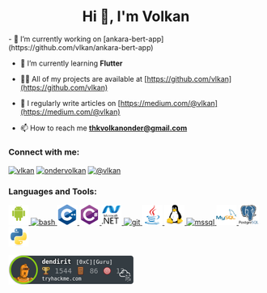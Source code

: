 <h1 align="center">Hi 👋, I'm Volkan</h1>
- 🔭 I’m currently working on [ankara-bert-app](https://github.com/vlkan/ankara-bert-app)

- 🌱 I’m currently learning **Flutter**

- 👨‍💻 All of my projects are available at [https://github.com/vlkan](https://github.com/vlkan)

- 📝 I regularly write articles on [https://medium.com/@vlkan](https://medium.com/@vlkan)

- 📫 How to reach me **thkvolkanonder@gmail.com**

<h3 align="left">Connect with me:</h3>
<p align="left">
<a href="https://dev.to/vlkan" target="blank"><img align="center" src="https://cdn.jsdelivr.net/npm/simple-icons@3.0.1/icons/dev-dot-to.svg" alt="vlkan" height="30" width="40" /></a>
<a href="https://linkedin.com/in/ondervolkan" target="blank"><img align="center" src="https://cdn.jsdelivr.net/npm/simple-icons@3.0.1/icons/linkedin.svg" alt="ondervolkan" height="30" width="40" /></a>
<a href="https://medium.com/@vlkan" target="blank"><img align="center" src="https://cdn.jsdelivr.net/npm/simple-icons@3.0.1/icons/medium.svg" alt="@vlkan" height="30" width="40" /></a>
</p>

<h3 align="left">Languages and Tools:</h3>
<p align="left"> <a href="https://developer.android.com" target="_blank"> <img src="https://raw.githubusercontent.com/devicons/devicon/master/icons/android/android-original-wordmark.svg" alt="android" width="40" height="40"/> </a> <a href="https://www.gnu.org/software/bash/" target="_blank"> <img src="https://www.vectorlogo.zone/logos/gnu_bash/gnu_bash-icon.svg" alt="bash" width="40" height="40"/> </a> <a href="https://www.w3schools.com/cpp/" target="_blank"> <img src="https://raw.githubusercontent.com/devicons/devicon/master/icons/cplusplus/cplusplus-original.svg" alt="cplusplus" width="40" height="40"/> </a> <a href="https://www.w3schools.com/cs/" target="_blank"> <img src="https://raw.githubusercontent.com/devicons/devicon/master/icons/csharp/csharp-original.svg" alt="csharp" width="40" height="40"/> </a> <a href="https://dotnet.microsoft.com/" target="_blank"> <img src="https://raw.githubusercontent.com/devicons/devicon/master/icons/dot-net/dot-net-original-wordmark.svg" alt="dotnet" width="40" height="40"/> </a> <a href="https://git-scm.com/" target="_blank"> <img src="https://www.vectorlogo.zone/logos/git-scm/git-scm-icon.svg" alt="git" width="40" height="40"/> </a> <a href="https://www.java.com" target="_blank"> <img src="https://raw.githubusercontent.com/devicons/devicon/master/icons/java/java-original.svg" alt="java" width="40" height="40"/> </a> <a href="https://www.linux.org/" target="_blank"> <img src="https://raw.githubusercontent.com/devicons/devicon/master/icons/linux/linux-original.svg" alt="linux" width="40" height="40"/> </a> <a href="https://www.microsoft.com/en-us/sql-server" target="_blank"> <img src="https://cdn.worldvectorlogo.com/logos/microsoft-sql-server.svg" alt="mssql" width="40" height="40"/> </a> <a href="https://www.mysql.com/" target="_blank"> <img src="https://raw.githubusercontent.com/devicons/devicon/master/icons/mysql/mysql-original-wordmark.svg" alt="mysql" width="40" height="40"/> </a> <a href="https://www.postgresql.org" target="_blank"> <img src="https://raw.githubusercontent.com/devicons/devicon/master/icons/postgresql/postgresql-original-wordmark.svg" alt="postgresql" width="40" height="40"/> </a> <a href="https://www.python.org" target="_blank"> <img src="https://raw.githubusercontent.com/devicons/devicon/master/icons/python/python-original.svg" alt="python" width="40" height="40"/> </a> </p>

![badge](https://github.com/vlkan/vlkan/blob/main/badge.png)
